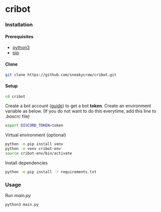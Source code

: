 # cribot

### Installation

#### Prerequisites

+ [python3](https://www.python.org/downloads/) 
+ [pip](https://pip.pypa.io/en/stable/installing/)

#### Clone

```sh
git clone https://github.com/sneakycrow/cribot.git
```

#### Setup

```sh
cd cribot
```
Create a bot account ([guide](https://discordpy.readthedocs.io/en/latest/discord.html)) to get a bot **token**. Create an environment variable as below. (If you do not want to do this everytime, add this line to *.bascrc* file)
```sh
export DISCORD_TOKEN=token
```
Virtual environment (optional)
```sh
python -m pip install venv
python -m venv cribot-env
source cribot-env/bin/activate
```
Install dependencies
```sh
python -m pip install -r requirements.txt
```

### Usage
Run *main.py*
```sh
python3 main.py
```
